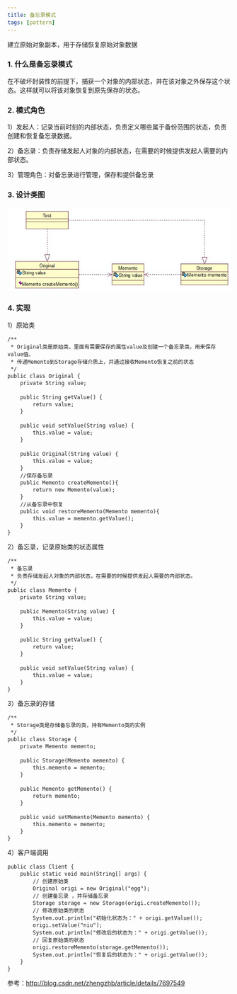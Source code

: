 ```yaml
---
title: 备忘录模式
tags: [pattern]
---
```


建立原始对象副本，用于存储恢复原始对象数据

### 1. 什么是备忘录模式
在不破坏封装性的前提下，捕获一个对象的内部状态，并在该对象之外保存这个状态。这样就可以将该对象恢复到原先保存的状态。

### 2. 模式角色
1）发起人：记录当前时刻的内部状态，负责定义哪些属于备份范围的状态，负责创建和恢复备忘录数据。

2）备忘录：负责存储发起人对象的内部状态，在需要的时候提供发起人需要的内部状态。

3）管理角色：对备忘录进行管理，保存和提供备忘录

### 3. 设计类图
![](/images/java_pattern/memento/memento.jpg)

### 4. 实现
1）原始类
```
/**
 * Original类是原始类，里面有需要保存的属性value及创建一个备忘录类，用来保存value值。
 * 传递Memento到Storage存储介质上，并通过接收Memento恢复之前的状态
 */
public class Original {
    private String value;  
    
    public String getValue() {  
        return value;  
    }  
  
    public void setValue(String value) {  
        this.value = value;  
    }  
  
    public Original(String value) {  
        this.value = value;  
    }  
    //保存备忘录
    public Memento createMemento(){  
        return new Memento(value);
    }  
    //从备忘录中恢复
    public void restoreMemento(Memento memento){  
        this.value = memento.getValue();  
    }
}
```
2）备忘录，记录原始类的状态属性
```
/**
 * 备忘录
 * 负责存储发起人对象的内部状态，在需要的时候提供发起人需要的内部状态。
 */
public class Memento {
    private String value;  
      
    public Memento(String value) {  
        this.value = value;  
    }  
  
    public String getValue() {  
        return value;  
    }  
  
    public void setValue(String value) {  
        this.value = value;  
    }
}
```
3）备忘录的存储
```
/**
 * Storage类是存储备忘录的类，持有Memento类的实例
 */
public class Storage {
    private Memento memento;  
    
    public Storage(Memento memento) {
        this.memento = memento;  
    }  
  
    public Memento getMemento() {  
        return memento;  
    }  
  
    public void setMemento(Memento memento) {  
        this.memento = memento;  
    }
}
```
4）客户端调用
```
public class Client {
    public static void main(String[] args) {  
        // 创建原始类  
        Original origi = new Original("egg");  
        // 创建备忘录 ，并存储备忘录
        Storage storage = new Storage(origi.createMemento());  
        // 修改原始类的状态  
        System.out.println("初始化状态为：" + origi.getValue());  
        origi.setValue("niu");  
        System.out.println("修改后的状态为：" + origi.getValue());  
        // 回复原始类的状态  
        origi.restoreMemento(storage.getMemento());
        System.out.println("恢复后的状态为：" + origi.getValue());
    }  
}
```

参考：http://blog.csdn.net/zhengzhb/article/details/7697549
